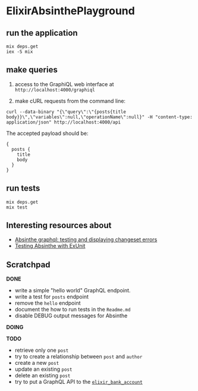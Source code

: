 # ElixirAbsinthePlayground


## run the application

```
mix deps.get
iex -S mix
```

## make queries

1) access to the GraphiQL web interface at `http://localhost:4000/graphiql`

2) make cURL requests from the command line:

```
curl --data-binary "{\"query\":\"{posts{title body}}\",\"variables\":null,\"operationName\":null}" -H "content-type: application/json" http://localhost:4000/api
```

The accepted payload should be:

```
{
  posts {
    title
    body
  }
}
```

## run tests

```
mix deps.get
mix test
```

## Interesting resources about

- [Absinthe graphql: testing and displaying changeset errors](https://elixirforum.com/t/absinthe-graphql-testing-and-displaying-changeset-errors/3375)
- [Testing Absinthe with ExUnit](https://tosbourn.com/testing-absinthe-exunit/)

## Scratchpad

**DONE**

- write a simple "hello world" GraphQL endpoint.
- write a test for `posts` endpoint
- remove the `hello` endpoint
- document the how to run tests in the `Readme.md`
- disable DEBUG output messages for Absinthe

**DOING**


**TODO**

- retrieve only one `post`
- try to create a relationship between `post` and `author`
- create a new `post`
- update an existing `post`
- delete an existing `post`
- try to put a GraphQL API to the [`elixir_bank_account`](https://github.com/joebew42/elixir_bank_account)
